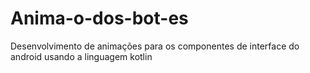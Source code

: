 # Anima-o-dos-bot-es
Desenvolvimento de animações para os componentes de interface do android usando a linguagem kotlin
